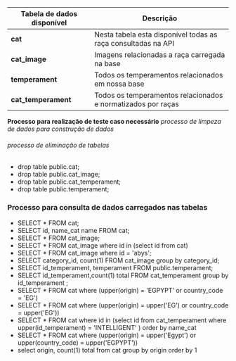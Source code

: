 ﻿

 |Tabela de dados disponível |Descrição |
|-------------------|-----------------------------|
| **cat** | Nesta tabela esta disponível todas as raça consultadas na API
| **cat_image** | Imagens relacionadas a raça carregada na base
| **temperament** | Todos os temperamentos relacionados em nossa base
| **cat_temperament** | Todos os temperamentos relacionados e normatizados por raças


**Processo para realização de teste caso necessário** 
*processo de limpeza de dados para construção de dados* 
###### processo de eliminação de tabelas  

 - drop table public.cat; 
 - drop table public.cat_image; 
 - drop table public.cat_temperament; 
 - drop table public.temperament;


### Processo para consulta de dados carregados nas tabelas

 - SELECT * FROM cat;
 -  SELECT id, name_cat name FROM cat; 
 - SELECT *  FROM cat_image; 
 - SELECT * FROM cat_image where id in (select id from cat) 
 -  SELECT *  FROM  cat_image where id = 'abys'; 
 -  SELECT category_id, count(1)  FROM cat_image group by category_id;
 - SELECT id_temperament, temperament	FROM public.temperament;
 -  SELECT id_temperament,count(1) total FROM cat_temperament group by
   id_temperament ;
   - SELECT * FROM cat where (upper(origin) = 'EGPYPT' or country_code =
   'EG')
   - SELECT * FROM cat where (upper(origin) = upper('EG') or country_code = upper('EG'))
   - SELECT * FROM cat where id in (select id from cat_temperament where upper(id_temperament) = 'INTELLIGENT' ) order by name_cat 
   - SELECT * FROM cat where (upper(origin) = upper('Egypt') or upper(country_code) = upper('EGPYPT')) 
   - select origin, count(1) total from cat group by origin order by 1
